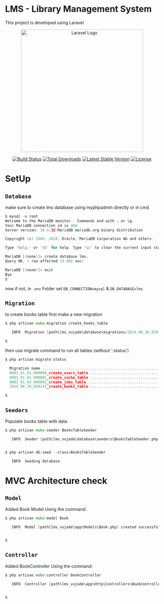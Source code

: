 # LMS - Library Management System
This project is developed using Laravel

<p align="center"><a href="https://laravel.com" target="_blank"><img src="https://raw.githubusercontent.com/laravel/art/master/logo-lockup/5%20SVG/2%20CMYK/1%20Full%20Color/laravel-logolockup-cmyk-red.svg" width="400" alt="Laravel Logo"></a></p>

<p align="center">
<a href="https://github.com/laravel/framework/actions"><img src="https://github.com/laravel/framework/workflows/tests/badge.svg" alt="Build Status"></a>
<a href="https://packagist.org/packages/laravel/framework"><img src="https://img.shields.io/packagist/dt/laravel/framework" alt="Total Downloads"></a>
<a href="https://packagist.org/packages/laravel/framework"><img src="https://img.shields.io/packagist/v/laravel/framework" alt="Latest Stable Version"></a>
<a href="https://packagist.org/packages/laravel/framework"><img src="https://img.shields.io/packagist/l/laravel/framework" alt="License"></a>
</p>


# SetUp

## `Database` 
make sure to create lms database using myphpadmin directly or in cmd
```go
$ mysql -u root
Welcome to the MariaDB monitor.  Commands end with ; or \g.
Your MariaDB connection id is 484
Server version: 10.4.32-MariaDB mariadb.org binary distribution

Copyright (c) 2000, 2018, Oracle, MariaDB Corporation Ab and others.

Type 'help;' or '\h' for help. Type '\c' to clear the current input statement.

MariaDB [(none)]> create database lms;
Query OK, 1 row affected (0.002 sec)

MariaDB [(none)]> exit
Bye
$
```
now if not, in `.env` Folder set `DB_CONNECTION=mysql` & `DB_DATABASE=lms`

## `Migration`
to create books table first make a new migration
```go
$ php artisan make:migration create_books_table

   INFO  Migration [path\lms_vujade\database\migrations/2024_06_26_020143_create_books_table.php] created successfully.

$
```
then use migrate command to run all tables (without ':status')
```go
$ php artisan migrate:status

  Migration name .................................................................................................................... Batch / Status       
  0001_01_01_000000_create_users_table ..................................................................................................... [1] Ran       
  0001_01_01_000001_create_cache_table ..................................................................................................... [1] Ran       
  0001_01_01_000002_create_jobs_table ...................................................................................................... [1] Ran       
  2024_06_26_020143_create_books_table ..................................................................................................... Pending       

$
```
## `Seeders`
Populate books table with data
```go
$ php artisan make:seeder BooksTableSeeder

   INFO  Seeder [path\lms_vujade\database\seeders\BooksTableSeeder.php] created successfully.


$ php artisan db:seed --class=BooksTableSeeder

   INFO  Seeding database.


```

# MVC Architecture check

## `Model`
Added Book Model Using the command:
```go
$ php artisan make:model Book

   INFO  Model [path\lms_vujade\app\Models\Book.php] created successfully.


$
```

## `Controller`
Added BookController Using the command:
```go
$ php artisan make:controller BookController

   INFO  Controller [path\lms_vujade\app\Http\Controllers\BookController.php] created successfully.


$
```